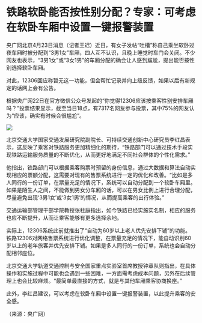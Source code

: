 # 铁路软卧能否按性别分配？专家：可考虑在软卧车厢中设置一键报警装置

央广网北京4月23日消息（记者王迟）近日，有女子发帖“吐槽”称自己乘坐软卧过夜车厢时被分配到“3男1女”车厢，四人互不认识，且晚上睡觉时车门会关闭。不少网友也表示，“3男1女”或“3女1男”的车厢分配的确会让人感到尴尬，提出能否按性别选择软卧车厢。

对此，12306回应称暂无这一功能，但会帮忙记录并向上级反馈，如果以后有新规定的话网上会有公告。

根据央广网22日在官方微信公众号发起的“你觉得12306应该按乘客性别安排车厢吗？”投票结果显示，截至当日18点，有7317名网友参与投票，其中75%的网友认为“应该，确实有时候会很尴尬”。

![](https://inews.gtimg.com/om_bt/Ook1ahue4wAiQfUeQGosLKmdPKBcheyiT1EHwsim7PtaQAA/1000)

北京交通大学国家交通发展研究院副院长、可持续交通创新中心研究员李红昌表示，这反映了乘客对铁路服务更加精细化的期待，“铁路部门可以通过技术手段实现铁路运输服务质量的不断优化，从而更好地满足不同社会群体的个性化需求。”

他指出，铁路部门可以根据乘客购票时预留的身份信息，通过大数据和算法自动实现相应的票额分配，这需要对现有的售票系统进行一定的优化和改善。“比如是多人同行的一份订单，在票量充足的情况下，系统可以自动分配到一个软卧车厢里。如果是陌生人之间，不能做到男女分车厢的话，可以在男女比例上进行合理分配，尽量避免出现‘3男1女’或‘3女1男’的情况，从而提高乘客的出行体验。”

交通运输部管理干部学院教授张柱庭指出，如今铁路已经实施实名制，相应的服务也应不断提升，从而让乘客能够有更多选择余地。

实际上，12306系统此前就推出了“自动为60岁以上老人优先安排下铺”的功能。铁路12306对网络售票系统进行优化调整，在票量充足的情况下，能自动识别60岁以上的老年旅客并优先安排下铺。如果是多人同行的一份订单，系统也会自动分配相邻座位。

北京交通大学轨道交通控制与安全国家重点实验室首席教授钟章队则指出，在具体操作和实施过程中可能也会遇到一些困难，一方面需考虑成本问题，另外在后续管理上也会比较麻烦。“最简单最直接的方式，就是与其他车厢乘客协商换座。”

此外，李红昌建议，可以考虑在软卧车厢中设置一键报警装置，以此提升乘客的安全感。

（来源：央广网）

